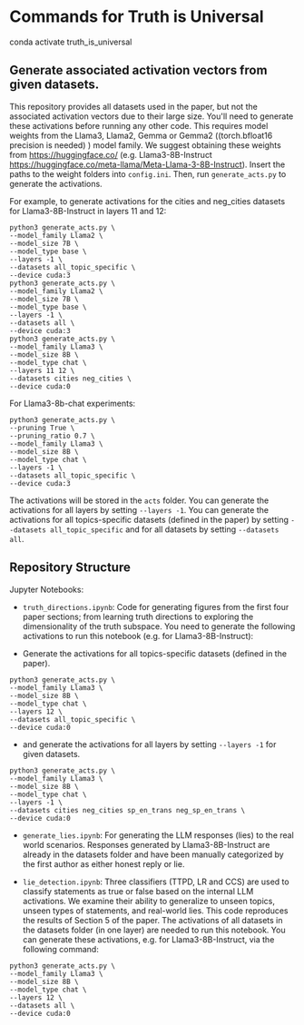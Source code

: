# Commands for Truth is Universal
conda activate truth_is_universal

## Generate associated activation vectors from given datasets.
This repository provides all datasets used in the paper, but not 
the associated activation vectors due to their large size. You'll 
need to generate these activations before running any other code. 
This requires model weights from the Llama3, Llama2, Gemma 
or Gemma2 ((torch.bfloat16 precision is needed) ) model family. 
We suggest obtaining these weights from https://huggingface.co/ 
(e.g. Llama3-8B-Instruct https://huggingface.co/meta-llama/Meta-Llama-3-8B-Instruct). 
Insert  the paths to the weight folders into `config.ini`.  Then, run 
`generate_acts.py` to generate the activations. 

For example, to generate activations for the cities and neg_cities datasets 
for Llama3-8B-Instruct in layers 11 and 12:
```
python3 generate_acts.py \
--model_family Llama2 \
--model_size 7B \
--model_type base \
--layers -1 \
--datasets all_topic_specific \
--device cuda:3
python3 generate_acts.py \
--model_family Llama2 \
--model_size 7B \
--model_type base \
--layers -1 \
--datasets all \
--device cuda:3
python3 generate_acts.py \
--model_family Llama3 \
--model_size 8B \
--model_type chat \
--layers 11 12 \
--datasets cities neg_cities \
--device cuda:0
```
For Llama3-8b-chat experiments: 
```
python3 generate_acts.py \
--pruning True \
--pruning_ratio 0.7 \
--model_family Llama3 \
--model_size 8B \
--model_type chat \
--layers -1 \
--datasets all_topic_specific \
--device cuda:3
```
The activations will be stored in the `acts` folder. You can generate the 
activations for all layers by setting `--layers -1`. You can generate the 
activations for all topics-specific datasets (defined in the paper) by 
setting `--datasets all_topic_specific` and for all datasets 
by setting `--datasets all`.

## Repository Structure
Jupyter Notebooks:

* `truth_directions.ipynb`: Code for generating figures from the first 
four paper sections; from learning truth directions to exploring the 
dimensionality of the truth subspace. You need to generate the following 
activations to run this notebook (e.g. for Llama3-8B-Instruct):

* Generate the activations for all topics-specific datasets (defined in 
the paper).
```
python3 generate_acts.py \
--model_family Llama3 \
--model_size 8B \
--model_type chat \
--layers 12 \
--datasets all_topic_specific \
--device cuda:0
```
* and generate the activations for all layers by setting `--layers -1`
for given datasets.
```
python3 generate_acts.py \
--model_family Llama3 \
--model_size 8B \
--model_type chat \
--layers -1 \
--datasets cities neg_cities sp_en_trans neg_sp_en_trans \
--device cuda:0
```

* `generate_lies.ipynb`: For generating the LLM responses (lies) to the real 
world scenarios. Responses generated by Llama3-8B-Instruct are already in the 
datasets folder and have been manually categorized by the first author as 
either honest reply or lie.

* `lie_detection.ipynb`: Three classifiers (TTPD, LR and CCS) are used to 
classify statements as true or false based on the internal LLM activations. 
We examine their ability to generalize to unseen topics, unseen types of statements, 
and real-world lies. This code reproduces the results of Section 5 of the paper. 
The activations of all datasets in the datasets folder (in one layer) are needed 
to run this notebook. You can generate these activations, e.g. for Llama3-8B-Instruct, 
via the following command: 
```
python3 generate_acts.py \
--model_family Llama3 \
--model_size 8B \
--model_type chat \
--layers 12 \
--datasets all \
--device cuda:0
```